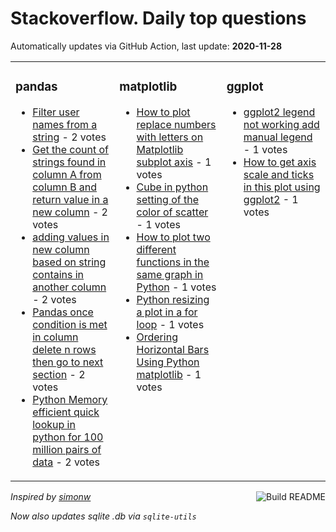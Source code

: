 # Stackoverflow. Daily top questions 

Automatically updates via GitHub Action, last update: **<!-- date starts -->2020-11-28<!-- date ends -->**


<table><tr><td valign="top" width="33%">

### pandas
<!-- pandas starts -->
* [Filter user names from a string](https://stackoverflow.com/questions/65050413/filter-user-names-from-a-string) - 2 votes
* [Get the count of strings found in column A from column B and return value in a new column](https://stackoverflow.com/questions/65048803/get-the-count-of-strings-found-in-column-a-from-column-b-and-return-value-in-a-n) - 2 votes
* [adding values in new column based on string contains in another column](https://stackoverflow.com/questions/65046948/adding-values-in-new-column-based-on-string-contains-in-another-column) - 2 votes
* [Pandas once condition is met in column delete n rows then go to next section](https://stackoverflow.com/questions/65045653/pandas-once-condition-is-met-in-column-delete-n-rows-then-go-to-next-section) - 2 votes
* [Python Memory efficient quick lookup in python for 100 million pairs of data](https://stackoverflow.com/questions/65045474/python-memory-efficient-quick-lookup-in-python-for-100-million-pairs-of-data) - 2 votes
<!-- pandas ends -->
</td><td valign="top" width="34%">


### matplotlib
<!-- matplotlib starts -->
* [How to plot replace numbers with letters on Matplotlib subplot axis](https://stackoverflow.com/questions/65055006/how-to-plot-replace-numbers-with-letters-on-matplotlib-subplot-axis) - 1 votes
* [Cube in python  setting of the color of scatter](https://stackoverflow.com/questions/65054690/cube-in-python-setting-of-the-color-of-scatter) - 1 votes
* [How to plot two different functions in the same graph in Python](https://stackoverflow.com/questions/65051537/how-to-plot-two-different-functions-in-the-same-graph-in-python) - 1 votes
* [Python  resizing a plot in a for loop](https://stackoverflow.com/questions/65050977/python-resizing-a-plot-in-a-for-loop) - 1 votes
* [Ordering Horizontal Bars Using Python matplotlib](https://stackoverflow.com/questions/65050808/ordering-horizontal-bars-using-python-matplotlib) - 1 votes
<!-- matplotlib ends -->
</td><td valign="top" width="34%">


### ggplot
<!-- ggplot2 starts -->
* [ggplot2 legend not working add manual legend](https://stackoverflow.com/questions/65053925/ggplot2-legend-not-working-add-manual-legend) - 1 votes
* [How to get axis scale and ticks in this plot using ggplot2](https://stackoverflow.com/questions/65052102/how-to-get-axis-scale-and-ticks-in-this-plot-using-ggplot2) - 1 votes
<!-- ggplot2 ends -->
</td></tr></table>

<a href="https://github.com/hp0404/hp0404/actions"><img src="https://github.com/hp0404/hp0404/workflows/Build%20README/badge.svg" align="right" alt="Build README"></a> <p>*Inspired by  [simonw](https://github.com/simonw/simonw)*</p> <p> *Now also updates sqlite .db via `sqlite-utils`* </p>
